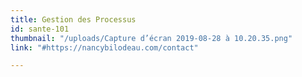 ```yaml
---
title: Gestion des Processus
id: sante-101
thumbnail: "/uploads/Capture d’écran 2019-08-28 à 10.20.35.png"
link: "#https://nancybilodeau.com/contact"

---
```

